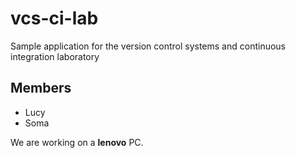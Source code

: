 # vcs-ci-lab
Sample application for the version control systems and continuous integration laboratory

## Members
* Lucy
* Soma

We are working on a **lenovo** PC.
